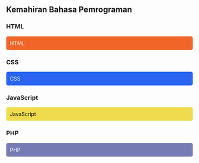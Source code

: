 ## Kemahiran Bahasa Pemrograman

### HTML
<div style="background-color: #f16529; padding: 10px; color: white; border-radius: 5px;">HTML</div>

### CSS
<div style="background-color: #2965f1; padding: 10px; color: white; border-radius: 5px;">CSS</div>

### JavaScript
<div style="background-color: #f0db4f; padding: 10px; color: black; border-radius: 5px;">JavaScript</div>

### PHP
<div style="background-color: #777bb3; padding: 10px; color: white; border-radius: 5px;">PHP</div>
